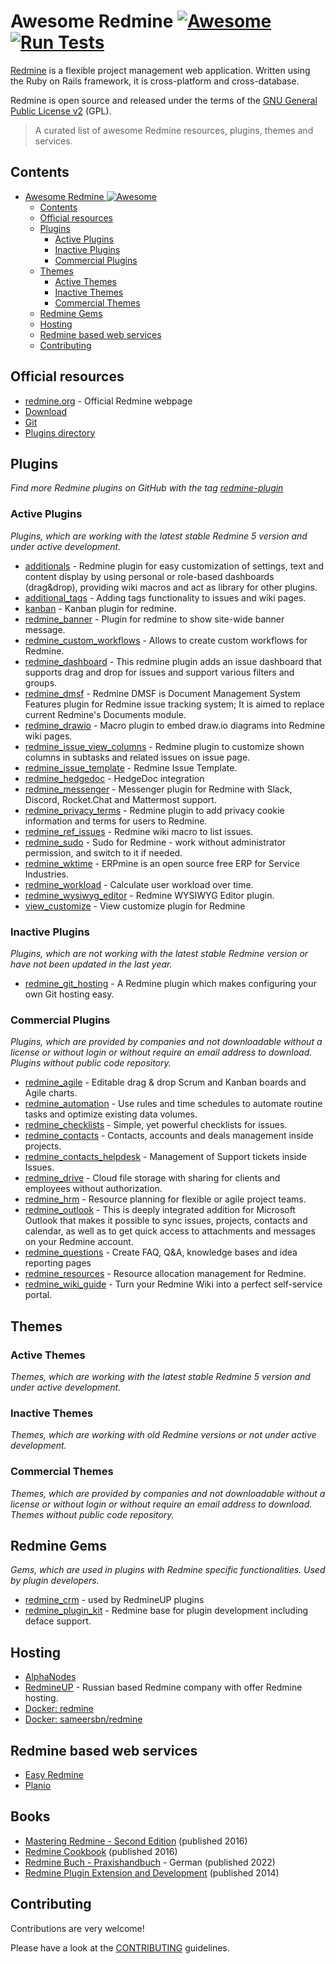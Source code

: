# Awesome Redmine [![Awesome](https://awesome.re/badge.svg)](https://awesome.re) [![Run Tests](https://github.com/alexandermeindl/awesome-redmine/actions/workflows/awesomebot.yml/badge.svg)](https://github.com/alexandermeindl/awesome-redmine/actions/workflows/awesomebot.yml)

[Redmine](https://www.redmine.org/) is a flexible project management web application. Written using the Ruby on Rails framework, it is cross-platform and cross-database.

Redmine is open source and released under the terms of the [GNU General Public License v2](https://www.gnu.org/licenses/old-licenses/gpl-2.0.html) (GPL).

>A curated list of awesome Redmine resources, plugins, themes and services.

## Contents

- [Awesome Redmine ![Awesome](https://awesome.re)](#awesome-redmine-)
  - [Contents](#contents)
  - [Official resources](#official-resources)
  - [Plugins](#plugins)
    - [Active Plugins](#active-plugins)
    - [Inactive Plugins](#inactive-plugins)
    - [Commercial Plugins](#commercial-plugins)
  - [Themes](#themes)
    - [Active Themes](#active-themes)
    - [Inactive Themes](#inactive-themes)
    - [Commercial Themes](#commercial-themes)
  - [Redmine Gems](#redmine-gems)
  - [Hosting](#hosting)
  - [Redmine based web services](#redmine-based-web-services)
  - [Contributing](#contributing)

## Official resources

- [redmine.org](https://www.redmine.org/) - Official Redmine webpage
- [Download](https://www.redmine.org/projects/redmine/wiki/Download)
- [Git](https://github.com/redmine/redmine)
- [Plugins directory](https://www.redmine.org/plugins?page=1&sort=rating)

## Plugins

_Find more Redmine plugins on GitHub with the tag [redmine-plugin](https://github.com/topics/redmine-plugin)_

### Active Plugins

_Plugins, which are working with the latest stable Redmine 5 version and under active development._

- [additionals](https://github.com/alphanodes/additionals) - Redmine plugin for easy customization of settings, text and content display by using personal or role-based dashboards (drag&drop), providing wiki macros and act as library for other plugins.
- [additional_tags](https://github.com/AlphaNodes/additional_tags) - Adding tags functionality to issues and wiki pages.
- [kanban](hhttps://github.com/happy-se-life/kanban) - Kanban plugin for redmine.
- [redmine_banner](https://github.com/agileware-jp/redmine_banner) - Plugin for redmine to show site-wide banner message.
- [redmine_custom_workflows](https://github.com/anteo/redmine_custom_workflows) - Allows to create custom workflows for Redmine.
- [redmine_dashboard](https://github.com/jgraichen/redmine_dashboard) - This redmine plugin adds an issue dashboard that supports drag and drop for issues and support various filters and groups.
- [redmine_dmsf](https://github.com/danmunn/redmine_dmsf) - Redmine DMSF is Document Management System Features plugin for Redmine issue tracking system; It is aimed to replace current Redmine's Documents module.
- [redmine_drawio](https://www.redmine.org/plugins/redmine_drawio) - Macro plugin to embed draw.io diagrams into Redmine wiki pages.
- [redmine_issue_view_columns](https://github.com/AlphaNodes/redmine_issue_view_columns) - Redmine plugin to customize shown columns in subtasks and related issues on issue page.
- [redmine_issue_template](https://github.com/agileware-jp/redmine_issue_templates) - Redmine Issue Template.
- [redmine_hedgedoc](https://github.com/AlphaNodes/redmine_hedgedoc) - HedgeDoc integration
- [redmine_messenger](https://github.com/AlphaNodes/redmine_messenger) - Messenger plugin for Redmine with Slack, Discord, Rocket.Chat and Mattermost support.
- [redmine_privacy_terms](https://github.com/alphanodes/redmine_privacy_terms) - Redmine plugin to add privacy cookie information and terms for users to Redmine.
- [redmine_ref_issues](https://github.com/alphanodes/redmine_ref_issues) - Redmine wiki macro to list issues.
- [redmine_sudo](https://github.com/alphanodes/redmine_sudo) - Sudo for Redmine - work without administrator permission, and switch to it if needed.
- [redmine_wktime](https://github.com/dhanasingh/redmine_wktime) - ERPmine is an open source free ERP for Service Industries.
- [redmine_workload](https://github.com/xmera-circle/redmine_workload) - Calculate user workload over time.
- [redmine_wysiwyg_editor](https://github.com/taqueci/redmine_wysiwyg_editor) - Redmine WYSIWYG Editor plugin.
- [view_customize](https://github.com/onozaty/redmine-view-customize) - View customize plugin for Redmine

### Inactive Plugins

_Plugins, which are not working with the latest stable Redmine version or have not been updated in the last year._

- [redmine_git_hosting](https://github.com/jbox-web/redmine_git_hosting) - A Redmine plugin which makes configuring your own Git hosting easy.

### Commercial Plugins

_Plugins, which are provided by companies and not downloadable without a license or without login or without require an email address to download. Plugins without public code repository._

- [redmine_agile](https://www.redmineup.com/pages/plugins/agile) - Editable drag & drop Scrum and Kanban boards and Agile charts.
- [redmine_automation](https://alphanodes.com/redmine-automation) - Use rules and time schedules to automate routine tasks and optimize existing data volumes.
- [redmine_checklists](https://www.redmineup.com/pages/plugins/checklists) - Simple, yet powerful checklists for issues.
- [redmine_contacts](https://www.redmineup.com/pages/plugins/crm) - Contacts, accounts and deals management inside projects.
- [redmine_contacts_helpdesk](https://www.redmineup.com/pages/plugins/helpdesk) - Management of Support tickets inside Issues.
- [redmine_drive](https://www.redmineup.com/pages/plugins/drive) - Cloud file storage with sharing for clients and employees without authorization.
- [redmine_hrm](https://alphanodes.com/redmine-hrm) - Resource planning for flexible or agile project teams.
- [redmine_outlook](https://www.redmine.org/plugins/redmine-outlook-addin) - This is deeply integrated addition for Microsoft Outlook that makes it possible to sync issues, projects, contacts and calendar, as well as to get quick access to attachments and messages on your Redmine account.
- [redmine_questions](https://www.redmineup.com/pages/plugins/questions) - Create FAQ, Q&A, knowledge bases and idea reporting pages
- [redmine_resources](https://www.redmineup.com/pages/plugins/resources) - Resource allocation management for Redmine.
- [redmine_wiki_guide](https://alphanodes.com/redmine-wiki-guide) - Turn your Redmine Wiki into a perfect self-service portal.

## Themes

### Active Themes

_Themes, which are working with the latest stable Redmine 5 version and under active development._

### Inactive Themes

_Themes, which are working with old Redmine versions or not under active development._

### Commercial Themes

_Themes, which are provided by companies and not downloadable without a license or without login or without require an email address to download. Themes without public code repository._

## Redmine Gems

_Gems, which are used in plugins with Redmine specific functionalities. Used by plugin developers._

- [redmine_crm](https://rubygems.org/gems/redmine_crm/) - used by RedmineUP plugins
- [redmine_plugin_kit](https://rubygems.org/gems/redmine_plugin_kit) - Redmine base for plugin development including deface support.

## Hosting

- [AlphaNodes](https://alphanodes.com/)
- [RedmineUP](https://www.redmineup.com/) - Russian based Redmine company with offer Redmine hosting.
- [Docker: redmine](https://hub.docker.com/_/redmine)
- [Docker: sameersbn/redmine](https://github.com/sameersbn/docker-redmine)

## Redmine based web services

- [Easy Redmine](https://www.easyredmine.com/)
- [Planio](https://plan.io)

## Books

- [Mastering Redmine - Second Edition](https://www.packtpub.com/product/mastering-redmine-second-edition/9781785881305) (published 2016)
- [Redmine Cookbook](https://www.packtpub.com/product/redmine-cookbook/9781785286131) (published 2016)
- [Redmine Buch - Praxishandbuch](https://alphanodes.com/de/redmine-buch) - German (published 2022)
- [Redmine Plugin Extension and Development](https://www.packtpub.com/product/redmine-plugin-extension-and-development/9781783288748) (published 2014)

## Contributing

Contributions are very welcome!

Please have a look at the [CONTRIBUTING](https://github.com/alexandermeindl/awesome-redmine/blob/main/CONTRIBUTING.md) guidelines.
